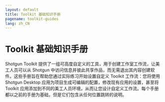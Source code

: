 ```yaml
---
layout: default
title: Toolkit 基础知识手册
pagename: toolkit-guides
lang: zh_CN
---
```


# Toolkit 基础知识手册

Shotgun Toolkit 提供了一组可高度自定义的工具，用于创建工作室工作流，让美工人员可以从 Shotgun 中访问信息并彼此共享作品，而无需退出其内容创建软件。这些手册旨在帮助您通过实际练习开始设置自定义 Toolkit 工作流：您将使用 Shotgun Desktop 应用为项目生成可编辑的配置，修改现有应用的设置，甚至将 Toolkit 应用添加到不同的美工人员环境，从而让您设计自定义工作流。每个手册都以之前的手册为基础，但是它们包含从任何位置跳转的说明。
